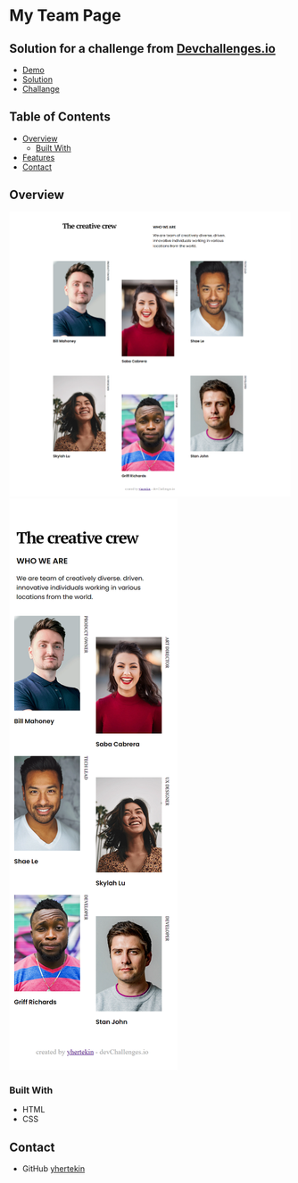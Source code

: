 # My Team Page

## Solution for a challenge from [Devchallenges.io](http://devchallenges.io)

- [Demo](https://narrow-story.surge.sh/)
- [Solution](https://github.com/yhertekin/DevChallenges/edit/main/Responsive%20Web%20Developer/MyTeamPage)
- [Challange](https://devchallenges.io/challenges/hhmesazsqgKXrTkYkt0U)

## Table of Contents

- [Overview](#overview)
  - [Built With](#built-with)
- [Features](#features)
- [Contact](#contact)

## Overview

![screenshot](./screenshots/desktop.png)
![screenshot](./screenshots/mobile.png)

### Built With

- HTML
- CSS

## Contact

- GitHub [yhertekin](https://github.com/yhertekin)
